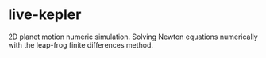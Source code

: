 # live-kepler
2D planet motion numeric simulation. Solving Newton equations numerically with the leap-frog finite differences method.
